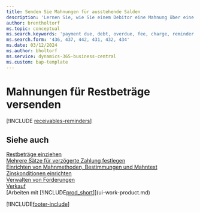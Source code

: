 ```yaml
---
title: Senden Sie Mahnungen für ausstehende Salden
description: 'Lernen Sie, wie Sie einem Debitor eine Mahnung über eine überfällige Zahlung zukommen lassen.'
author: brentholtorf
ms.topic: conceptual
ms.search.keywords: 'payment due, debt, overdue, fee, charge, reminder'
ms.search.form: '436, 437, 442, 431, 432, 434'
ms.date: 03/12/2024
ms.author: bholtorf
ms.service: dynamics-365-business-central
ms.custom: bap-template
---
```

# Mahnungen für Restbeträge versenden

[!INCLUDE [receivables-reminders](includes/receivables-reminders.md)]

## Siehe auch

[Restbeträge einziehen](receivables-collect-outstanding-balances.md)  
[Mehrere Sätze für verzögerte Zahlung festlegen](finance-how-to-set-up-multiple-interest-rates.md)  
[Einrichten von Mahnmethoden, Bestimmungen und Mahntext](finance-setup-reminders.md)  
[Zinskonditionen einrichten](finance-setup-finance-charges.md)  
[Verwalten von Forderungen](receivables-manage-receivables.md)  
[Verkauf](sales-manage-sales.md)  
[Arbeiten mit [!INCLUDE[prod_short](includes/prod_short.md)]](ui-work-product.md)


[!INCLUDE[footer-include](includes/footer-banner.md)]
